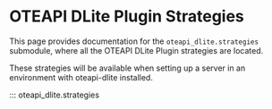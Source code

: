 # OTEAPI DLite Plugin Strategies

This page provides documentation for the `oteapi_dlite.strategies` submodule, where all the OTEAPI DLite Plugin strategies are located.

These strategies will be available when setting up a server in an environment with oteapi-dlite installed.

::: oteapi_dlite.strategies
